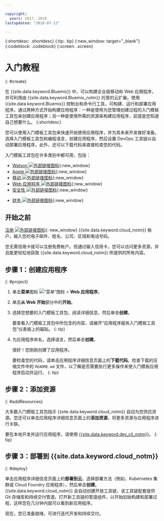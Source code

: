 ```yaml
---

copyright:
  years: 2017, 2018
lastupdated: "2018-07-12"

---
```


{:shortdesc: .shortdesc}
{:tip: .tip}
{:new_window: target="_blank"}
{:codeblock: .codeblock}
{:screen: .screen}

# 入门教程
{: #create}

在 {{site.data.keyword.Bluemix}} 中，可以构建企业级移动和 Web 应用程序，并可利用由 {{site.data.keyword.Bluemix_notm}} 托管的云扩展。使用 {{site.data.keyword.Bluemix}} 控制台和命令行工具，可构建、运行和部署应用程序。通过两种方式开始构建应用程序：一种是使用为您管理创建过程的入门模板工具包来创建应用程序；另一种是使用所需的资源来构建应用程序，前提是您知道自己想要什么。
{:shortdesc}

您可以使用入门模板工具包来快速开始使用应用程序，并为其未来开发做好准备。选择入门模板工具包和编程语言，创建应用程序，然后设置 DevOps 工具链以自动部署应用程序。此外，还可以下载代码来直接检查您的代码。

入门模板工具包在许多类别中都可用，包括：

* [Watson ![外部链接图标](../icons/launch-glyph.svg "外部链接图标")](https://console.bluemix.net/developer/watson/dashboard){:new_window}
* [Apple ![外部链接图标](../icons/launch-glyph.svg "外部链接图标")](https://console.bluemix.net/developer/appledevelopment/dashboard){:new_window}
* [移动 ![外部链接图标](../icons/launch-glyph.svg "外部链接图标")](https://console.bluemix.net/developer/mobile/dashboard){:new_window}
* [Web 应用程序 ![外部链接图标](../icons/launch-glyph.svg "外部链接图标")](https://console.bluemix.net/developer/appservice/dashboard){:new_window}
* [安全性 ![外部链接图标](../icons/launch-glyph.svg "外部链接图标")](https://console.bluemix.net/developer/security/dashboard){:new_window}
<!--* [Watson Data Platform developer console](https://console.bluemix.net/developer/dataplatform)-->
* [财务 ![外部链接图标](../icons/launch-glyph.svg "外部链接图标")](https://console.bluemix.net/developer/finance/dashboard){:new_window}

## 开始之前

[注册 ![外部链接图标](../icons/launch-glyph.svg "外部链接图标")](https://console.bluemix.net){: new_window} {{site.data.keyword.cloud_notm}} 帐户。输入您的电子邮件、姓名、公司、区域和电话号码。

您无需信用卡就可以注册免费帐户。但通过输入信用卡，您可以访问更多资源，并且能更轻松地获取 {{site.data.keyword.cloud_notm}} 所提供的所有内容。

## 步骤 1：创建应用程序
{: #project}

1. 单击**菜单**图标 ![“菜单”图标](../icons/icon_hamburger.svg) > **Web 应用程序**。

2. 单击**从 Web 开始**部分中的**开始**。

3. 选择您想要的入门模板工具包，阅读详细信息，然后单击**创建**。

   要查看入门模板工具包中所包含的内容，请展开“应用程序服务入门模板工具包”仪表板上的磁贴。
  {: tip}

4. 为应用程序命名，选择语言，然后单击**创建**。

   很好！您刚刚创建了应用程序。

   要检查您的代码，请单击应用程序详细信息页面上的**下载代码**。检查下载的压缩文件中的 `README.md` 文件，以了解是否需要执行更多操作来使入门模板应用程序启动并运行。
   {: tip}

## 步骤 2：添加资源
{: #addResources}

大多数入门模板工具包指示 {{site.data.keyword.cloud_notm}} 自动为您供应资源。您还可以单击应用程序详细信息页面上的**添加资源**，将更多资源与应用程序进行关联。

要在本地开发并运行应用程序，请使用 [{{site.data.keyword.dev_cli_notm}}](../cli/idt/index.html)。
{: tip}

## 步骤 3：部署到 {{site.data.keyword.cloud_notm}}
{: #deploy}

单击应用程序详细信息页面上的**部署到云**，选择部署方法（例如，Kubernetes 集群或 Cloud Foundry 应用程序），然后单击**创建**。{{site.data.keyword.cloud_notm}} 会自动创建开放工具链，该工具链配套提供 Git 存储库和持续交付管道。打开新工具链的管道组件，以开始初始构建和部署过程，这样您在几分钟内就可以看到新应用程序。

现在，您已准备就绪，可进行迭代开发和持续交付。
